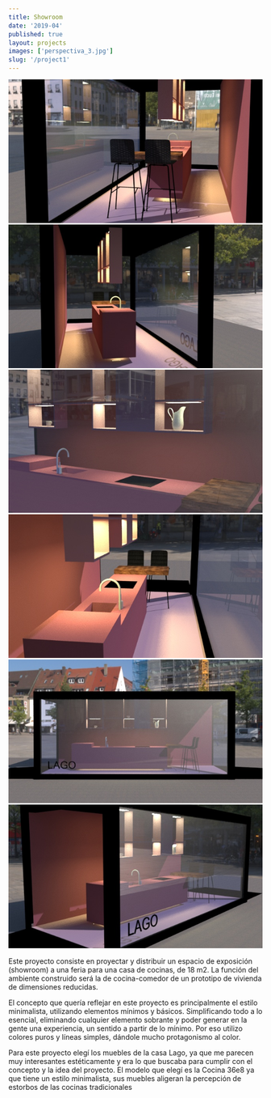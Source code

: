 ```yaml
---
title: Showroom
date: '2019-04'
published: true
layout: projects
images: ['perspectiva_3.jpg']
slug: '/project1'
---
```

<div class="gallery">
    <div class="row justify-content-center gallery__row">
        <div class="col-md-5 gallery__row__column">
          <img alt="01" src="../images/project1/interior_derecho.jpg" />
        </div>
        <div class="col-md-5 gallery__row__column">
          <img alt="01" src="../images/project1/interior_izquierdo.jpg" />
        </div>
    </div>
    <div class="row justify-content-center gallery__row">
        <div class="col-md-5 gallery__row__column">
          <img alt="01" src="../images/project1/vista_interior_2.jpg" />
        </div>
        <div class="col-md-5 gallery__row__column">
          <img alt="01" src="../images/project1/vista_interior.jpg" />
        </div>
    </div>
    <div class="row justify-content-center gallery__row">
        <div class="col-md-5 gallery__row__column">
          <img alt="01" src="../images/project1/vista_frontal_2.jpg" />
        </div>
        <div class="col-md-5 gallery__row__column">
          <img alt="01" src="../images/project1/vista_perspectiva.jpg" />
        </div>
    </div>
</div>

Este proyecto consiste en proyectar y distribuir un espacio de exposición (showroom) a una feria para una casa de cocinas, de 18 m2. La función del ambiente construido será la de cocina-comedor de un prototipo  de vivienda de dimensiones reducidas.

El concepto que quería reflejar en este proyecto es principalmente el estilo minimalista, utilizando elementos mínimos y básicos. Simplificando todo a lo esencial,  eliminando cualquier elemento sobrante y poder generar en la gente una experiencia, un sentido a partir de lo mínimo. Por eso utilizo colores puros y líneas simples, dándole mucho protagonismo  al color.

Para este proyecto elegí los muebles de la casa Lago, ya que me parecen muy interesantes estéticamente y era lo que buscaba para cumplir con el concepto y la idea del proyecto.
El modelo que elegí  es la Cocina 36e8 ya que tiene un estilo minimalista, sus muebles aligeran la percepción de estorbos de las cocinas tradicionales
